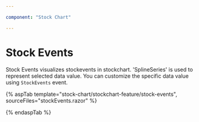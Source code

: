 ```yaml
---

component: "Stock Chart"

---
```

<!-- markdownlint-disable MD013 -->

# Stock Events

Stock Events visualizes stockevents in stockchart. 'SplineSeries' is used to represent selected data value. You can customize the specific data value using `StockEvents` event.

{% aspTab template="stock-chart/stockchart-feature/stock-events", sourceFiles="stockEvents.razor" %}

{% endaspTab %}
